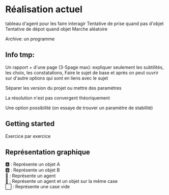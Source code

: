 # Réalisation actuel

tableau d'agent pour les faire interagir
Tentative de prise quand pas d'objet
Tentative de dépot quand objet
Marche aléatoire 


Archive:
un programme

## Info tmp:
Un rapport + d'une page (3-5page max): expliquer seulement les subtilités, les choix, les constatations, 
Faire le sujet de base et après on peut ouvrir sur d'autre options qui sont en liens avec le sujet

Séparer les version du projet ou mettre des paramètres

La résolution n'est pas convergent théoriquement

Une option possibilité  (on essaye de trouver un paramètre de stabilité)


## Getting started 

Exercice par exercice 

## Représentation graphique 

🅰 : Représente un objet A </br>
🅱 : Représente un objet B </br>
🤖 : Représente un agent </br>
🛂 : Représente un agent et un objet sur la même case </br>
⬜ : Représente une case vide </br>
